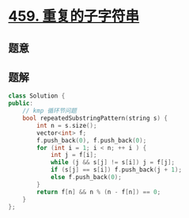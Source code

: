 #  [459. 重复的子字符串](https://leetcode-cn.com/problems/repeated-substring-pattern/)

## 题意



## 题解



```c++
class Solution {
public:
    // kmp 循环节问题
    bool repeatedSubstringPattern(string s) {
        int n = s.size();
        vector<int> f;
        f.push_back(0), f.push_back(0);
        for (int i = 1; i < n; ++ i ) {
            int j = f[i];
            while (j && s[j] != s[i]) j = f[j];
            if (s[j] == s[i]) f.push_back(j + 1);
            else f.push_back(0);
        }
        return f[n] && n % (n - f[n]) == 0;    
    }
};
```



```python3

```

